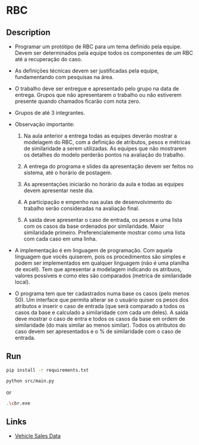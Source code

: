 # RBC

## Description

- Programar um protótipo de RBC para um tema definido pela equipe. Devem ser determinados pela equipe todos os componentes de um RBC até a recuperação do caso.

- As definições técnicas devem ser justificadas pela equipe, fundamentando com pesquisas na área.

- O trabalho deve ser entregue e apresentado pelo grupo na data de entrega. Grupos que não apresentarem o trabalho ou não estiverem presente quando chamados ficarão com nota zero.

- Grupos de até 3 integrantes.

- Observação importante:
  1. Na aula anterior a entrega todas as equipes deverão mostrar a modelagem do RBC, com a definição de atributos, pesos e métricas de similaridade a serem utilizadas. As equipes que não mostrarem os detalhes do modelo perderão pontos na avaliação do trabalho.

  2. A entrega do programa e slides da apresentação devem ser feitos no sistema, até o horário de postagem.

  3. As apresentações iniciarão no horário da aula e todas as equipes devem apresentar neste dia.

  4. A participação e empenho nas aulas de desenvolvimento do trabalho serão consideradas na avaliação final.

  5. A saida deve apresentar o caso de entrada, os pesos e uma lista com os casos da base ordenados por similaridade. Maior similaridade primeiro. Preferencialemente mostrar como uma lista com cada caso em uma linha.

- A implementação é em linguagem de programação. Com aquela linguagem que vocês quiserem, pois os procedimentos são simples e podem ser implementados em qualquer linguagem (não é uma planilha de excell).
Tem que apresentar a modelagem indicando os atribuos, valores possiveis e como eles são comparados (metrica de similaridade local).

- O programa tem que ter cadastrados numa base os casos (pelo menos 50). Um interface que permita alterar se o usuário quiser os pesos dos atributos e inserir o caso de entrada (que será comparado a todos os casos da base e calculado a similaridade com cada um deles). A saída deve mostrar o caso de entra e todos os casos da base em ordem de similaridade (do mais similar ao menos similar). Todos os atributos do caso devem ser apresentados e o % de similaridade com o caso de entrada.

## Run

```bash
pip install -r requirements.txt
```

```bash
python src/main.py
```

or

```bash
.\cbr.exe
```


## Links

- [Vehicle Sales Data](https://www.kaggle.com/datasets/syedanwarafridi/vehicle-sales-data)

